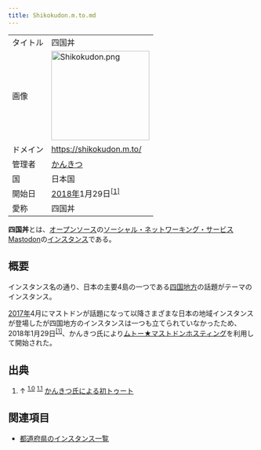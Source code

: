 ```yaml
---
title: Shikokudon.m.to.md
---
```

<div>

|          |                                                                                                                                                                                                                                                                                 |
|----------|---------------------------------------------------------------------------------------------------------------------------------------------------------------------------------------------------------------------------------------------------------------------------------|
| タイトル | 四国丼                                                                                                                                                                                                                                                                          |
| 画像     | [<img src="/images/thumb/5/5e/Shikokudon.png/200px-Shikokudon.png" srcset="/images/thumb/5/5e/Shikokudon.png/300px-Shikokudon.png 1.5x, /images/5/5e/Shikokudon.png 2x" width="200" height="182" alt="Shikokudon.png" />](/%E3%83%95%E3%82%A1%E3%82%A4%E3%83%AB:Shikokudon.png) |
| ドメイン | <a href="https://shikokudon.m.to/" rel="nofollow">https://shikokudon.m.to/</a>                                                                                                                                                                                                  |
| 管理者   | <a href="https://shikokudon.m.to/@kankitsu" rel="nofollow">かんきつ</a>                                                                                                                                                                                                         |
| 国       | 日本国                                                                                                                                                                                                                                                                          |
| 開始日   | [2018年](/2018%E5%B9%B4 "2018年")1月29日<sup>[\[1\]](#cite_note-start-1)</sup>                                                                                                                                                                                                  |
| 愛称     | 四国丼                                                                                                                                                                                                                                                                          |

**四国丼**とは、[オープンソース](/%E3%82%AA%E3%83%BC%E3%83%97%E3%83%B3%E3%82%BD%E3%83%BC%E3%82%B9 "オープンソース")の[ソーシャル・ネットワーキング・サービス](/%E3%82%BD%E3%83%BC%E3%82%B7%E3%83%A3%E3%83%AB%E3%83%BB%E3%83%8D%E3%83%83%E3%83%88%E3%83%AF%E3%83%BC%E3%82%AD%E3%83%B3%E3%82%B0%E3%83%BB%E3%82%B5%E3%83%BC%E3%83%93%E3%82%B9 "ソーシャル・ネットワーキング・サービス")[Mastodon](/Mastodon "Mastodon")の[インスタンス](/%E3%82%A4%E3%83%B3%E3%82%B9%E3%82%BF%E3%83%B3%E3%82%B9 "インスタンス")である。

## 概要

インスタンス名の通り、日本の主要4島の一つである[四国地方](https://ja.wikipedia.org/wiki/%E5%9B%9B%E5%9B%BD "w:四国")の話題がテーマのインスタンス。

[2017年](/2017%E5%B9%B4 "2017年")4月にマストドンが話題になって以降さまざまな日本の地域インスタンスが登場したが四国地方のインスタンスは一つも立てられていなかったため、2018年1月29日<sup>[\[1\]](#cite_note-start-1)</sup>、かんきつ氏により[ムトー★マストドンホスティング](/%E3%83%A0%E3%83%88%E3%83%BC%E2%98%85%E3%83%9E%E3%82%B9%E3%83%88%E3%83%89%E3%83%B3%E3%83%9B%E3%82%B9%E3%83%86%E3%82%A3%E3%83%B3%E3%82%B0 "ムトー★マストドンホスティング")を利用して開始された。

## 出典

<div>

1.  ↑ <sup>[1.0](#cite_ref-start_1-0)</sup> <sup>[1.1](#cite_ref-start_1-1)</sup> <a href="https://shikokudon.m.to/@kankitsu/99433476279532687" rel="nofollow">かんきつ氏による初トゥート</a>

</div>

## 関連項目

-   [都道府県のインスタンス一覧](/%E9%83%BD%E9%81%93%E5%BA%9C%E7%9C%8C%E3%81%AE%E3%82%A4%E3%83%B3%E3%82%B9%E3%82%BF%E3%83%B3%E3%82%B9%E4%B8%80%E8%A6%A7 "都道府県のインスタンス一覧")

</div>
